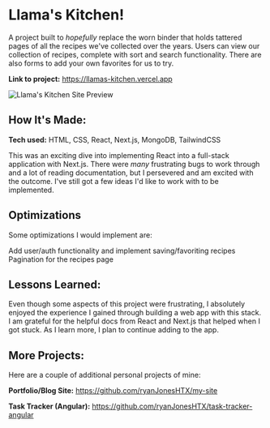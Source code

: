 # Llama's Kitchen!

A project built to _hopefully_ replace the worn binder that holds tattered pages of all the recipes we've collected over the years. Users can view our collection of recipes, complete with sort and search functionality. There are also forms to add your own favorites for us to try.

**Link to project:** https://llamas-kitchen.vercel.app

![Llama's Kitchen Site Preview](https://res.cloudinary.com/dhcbfbegu/image/upload/v1677910193/my-blog/llamas-kitchen_ryfkgb.webp)

## How It's Made:

**Tech used:** HTML, CSS, React, Next.js, MongoDB, TailwindCSS

This was an exciting dive into implementing React into a full-stack application with Next.js. There were _many_ frustrating bugs to work through and a lot of reading documentation, but I persevered and am excited with the outcome. I've still got a few ideas I'd like to work with to be implemented.

## Optimizations

Some optimizations I would implement are:

Add user/auth functionality and implement saving/favoriting recipes
Pagination for the recipes page

## Lessons Learned:

Even though some aspects of this project were frustrating, I absolutely enjoyed the experience I gained through building a web app with this stack. I am grateful for the helpful docs from React and Next.js that helped when I got stuck. As I learn more, I plan to continue adding to the app.

## More Projects:

Here are a couple of additional personal projects of mine:

**Portfolio/Blog Site:** https://github.com/ryanJonesHTX/my-site

**Task Tracker (Angular):** https://github.com/ryanJonesHTX/task-tracker-angular
